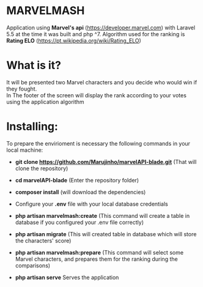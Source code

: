 # MARVELMASH

Application using **Marvel's api** (https://developer.marvel.com) with Laravel 5.5 at the time it was built and php ^7.
Algorithm used for the ranking is **Rating ELO** (https://pt.wikipedia.org/wiki/Rating_ELO)


# What is it?
It will be presented two Marvel characters and you decide who would win if they fought. <br />
In The footer of the screen will display the rank according to your votes using the application algorithm


# Installing:

To prepare the envirioment is necessary the following commands in your local machine:

* **git clone https://github.com/Marujinho/marvelAPI-blade.git** 
(That will clone the repository)

* **cd marvelAPI-blade**
(Enter the repository folder)

* **composer install**
(will download the dependencies)

* Configure your **.env** file with your local database credentials 

* **php artisan marvelmash:create**
(This command will create a table in database if you configured your .env file correctly)


* **php artisan migrate**
(This will created table in database which will store the characters' score)


* **php artisan marvelmash:prepare**
(This command will select some Marvel characters, and prepares them for the ranking during the comparisons)

* **php artisan serve**
Serves the application



